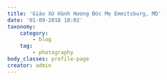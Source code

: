 ```yaml
---
title: 'Giáo Xứ Hành Hương Đức Mẹ Emmitsburg, MD'
date: '01-09-2018 18:02'
taxonomy:
    category:
        - blog
    tag:
        - photography
body_classes: profile-page
creator: admin
---
```



